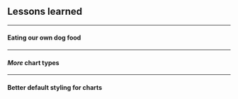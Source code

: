 <!-- .slide: data-background="img/bg-3.png" -->
## Lessons learned

---

<!-- .slide: data-background="img/dogs-367602768_0416127f3e_b.jpg" -->
#### Eating our own dog food

---

<!-- .slide: data-background="linear-gradient(rgba(0, 0, 0, 0.25), rgba(0, 0, 0, 0.25)), url(img/charts-4237886048_40dec4ceb2_o.jpg)" -->
#### _More_ chart types

---

<!-- .slide: data-background="img/groom-1536233_1280.jpg" -->
#### Better default styling for charts
